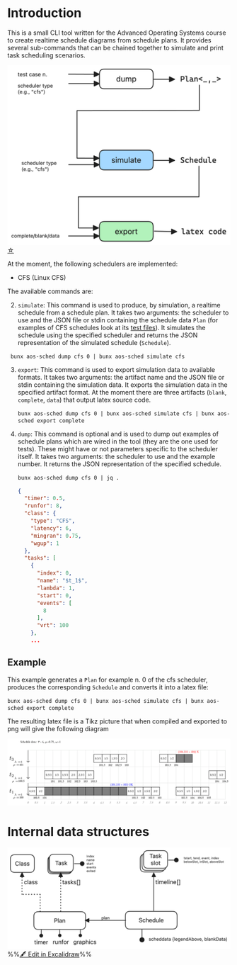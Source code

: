 
# Introduction

This is a small CLI tool written for the Advanced Operating Systems course to create realtime schedule diagrams from schedule plans. It provides several sub-commands that can be chained together to simulate and print task scheduling scenarios. 


![](Images/readme%202024-03-31%2011.24.57.excalidraw.png)
[☆](Images/readme%202024-03-31%2011.24.57.excalidraw.md)


At the moment, the following schedulers are implemented:

- CFS (Linux CFS)

The available commands are:


2. `simulate`: This command is used to produce, by simulation, a realtime schedule from a schedule plan. It takes two arguments: the scheduler to use and the JSON file or stdin containing the schedule data `Plan` (for examples of CFS schedules look at its [test files](./lib/cfs/fixtures.ts)). It simulates the schedule using the specified scheduler and returns the JSON representation of the simulated schedule (`Schedule`).

  ```
   bunx aos-sched dump cfs 0 | bunx aos-sched simulate cfs
   ```

3. `export`: This command is used to export simulation data to available formats. It takes two arguments: the artifact name and the JSON file or stdin containing the simulation data. It exports the simulation data in the specified artifact format. At the moment there are three artifacts (`blank`, `complete`, `data`) that output latex source code.

   ```
   bunx aos-sched dump cfs 0 | bunx aos-sched simulate cfs | bunx aos-sched export complete
   ```

1. `dump`: This command is optional and is used to dump out examples of schedule plans which are wired in the tool (they are the one used for tests). These might have or not parameters specific to the scheduler itself. It takes two arguments: the scheduler to use and the example number. It returns the JSON representation of the specified schedule.

   ```
   bunx aos-sched dump cfs 0 | jq .
   ```

   ```json
   {
     "timer": 0.5,
     "runfor": 8,
     "class": {
       "type": "CFS",
       "latency": 6,
       "mingran": 0.75,
       "wgup": 1
     },
     "tasks": [
       {
         "index": 0,
         "name": "$t_1$",
         "lambda": 1,
         "start": 0,
         "events": [
           8
         ],
         "vrt": 100
       },
       ...
   ```

## Example
This example generates a `Plan` for example n. 0 of the cfs scheduler, produces the corresponding `Schedule` and converts it into a latex file:

```
bunx aos-sched dump cfs 0 | bunx aos-sched simulate cfs | bunx aos-sched export complete
```

The resulting latex file is a Tikz picture that when compiled and exported to png will give the following diagram

![](Images/example.png)


# Internal data structures

![](Images/readme%202024-03-31%2011.46.50.excalidraw.png)
%%[🖋 Edit in Excalidraw](Images/readme%202024-03-31%2011.46.50.excalidraw.md)%%
